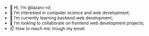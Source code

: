 - 👋 Hi, I’m @lazaro-rd;
- 👀 I’m interested in computer science and web development;
- 🌱 I’m currently learning backend web development;
- 💞️ I’m looking to collaborate on frontend web development projects; 
- 📫 How to reach me: trough my email.

<!---
lazaro-rd/lazaro-rd is a ✨ special ✨ repository because its `README.md` (this file) appears on your GitHub profile.
You can click the Preview link to take a look at your changes.
--->
